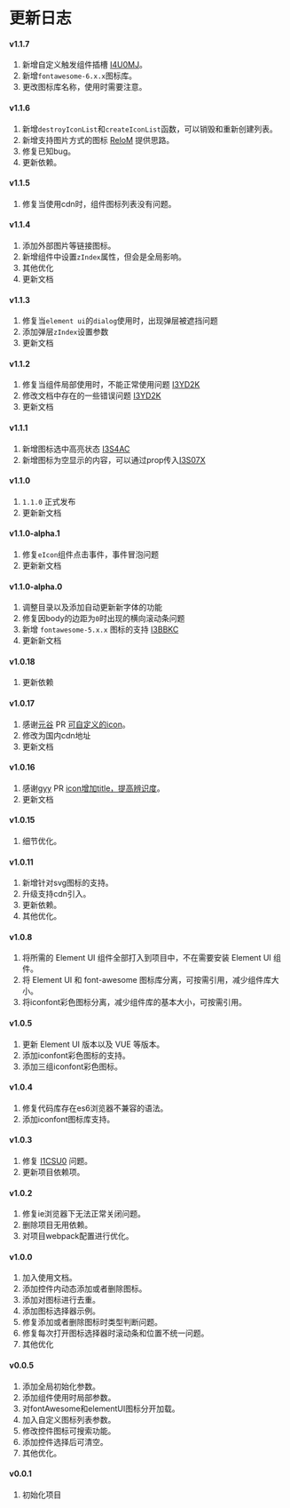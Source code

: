 # 更新日志
#### v1.1.7
1. 新增自定义触发组件插槽 [I4U0MJ](https://gitee.com/cnovel/e-icon-picker/issues/I4U0MJ)。
2. 新增`fontawesome-6.x.x`图标库。
3. 更改图标库名称，使用时需要注意。

#### v1.1.6
1. 新增`destroyIconList`和`createIconList`函数，可以销毁和重新创建列表。
2. 新增支持图片方式的图标 [ReloM](https://gitee.com/ReloM) 提供思路。
3. 修复已知bug。
4. 更新依赖。

#### v1.1.5
1. 修复当使用cdn时，组件图标列表没有问题。

#### v1.1.4
1. 添加外部图片等链接图标。
2. 新增组件中设置`zIndex`属性，但会是全局影响。
3. 其他优化
4. 更新文档

#### v1.1.3
1. 修复当`element ui`的`dialog`使用时，出现弹层被遮挡问题
2. 添加弹层`zIndex`设置参数
3. 更新文档

#### v1.1.2
1. 修复当组件局部使用时，不能正常使用问题 [I3YD2K](https://gitee.com/cnovel/e-icon-picker/issues/I3YD2K)
2. 修改文档中存在的一些错误问题 [I3YD2K](https://gitee.com/cnovel/e-icon-picker/issues/I3YD2K)
3. 更新文档

#### v1.1.1
1. 新增图标选中高亮状态 [I3S4AC](https://gitee.com/cnovel/e-icon-picker/issues/I3S4AC)
2. 新增图标为空显示的内容，可以通过prop传入[I3S07X](https://gitee.com/cnovel/e-icon-picker/issues/I3S07X)

#### v1.1.0
1. `1.1.0` 正式发布
2. 更新新文档

#### v1.1.0-alpha.1
1. 修复`eIcon`组件点击事件，事件冒泡问题
2. 更新新文档

#### v1.1.0-alpha.0
1. 调整目录以及添加自动更新新字体的功能
2. 修复因body的边距为`0`时出现的横向滚动条问题
3. 新增 `fontawesome-5.x.x` 图标的支持 [I3BBKC](https://gitee.com/cnovel/e-icon-picker/issues/I3BBKC)
4. 更新新文档

#### v1.0.18
1. 更新依赖

#### v1.0.17
1. 感谢[元谷](https://gitee.com/yuangu) PR [可自定义的icon](https://gitee.com/cnovel/e-icon-picker/pulls/3/commits)。
2. 修改为国内cdn地址
3. 更新文档

#### v1.0.16
1. 感谢[gyy](https://gitee.com/guyangyang) PR [icon增加title，提高辨识度](https://gitee.com/cnovel/e-icon-picker/commit/19eeee1e6efcc0771f78ed124ff81888357acbdd)。
2. 更新文档

#### v1.0.15
1. 细节优化。

#### v1.0.11
1. 新增针对svg图标的支持。
2. 升级支持cdn引入。
3. 更新依赖。
4. 其他优化。

#### v1.0.8
1. 将所需的 Element UI 组件全部打入到项目中，不在需要安装 Element UI 组件。
2. 将 Element UI 和 font-awesome 图标库分离，可按需引用，减少组件库大小。
3. 将iconfont彩色图标分离，减少组件库的基本大小，可按需引用。

#### v1.0.5
1. 更新 Element UI 版本以及 VUE 等版本。
2. 添加iconfont彩色图标的支持。
3. 添加三组iconfont彩色图标。

#### v1.0.4
1. 修复代码库存在es6浏览器不兼容的语法。
2. 添加iconfont图标库支持。

#### v1.0.3
1. 修复 [I1CSU0](https://gitee.com/cnovel/e-icon-picker/issues/I1CSU0) 问题。
2. 更新项目依赖项。

#### v1.0.2
1. 修复ie浏览器下无法正常关闭问题。
2. 删除项目无用依赖。
3. 对项目webpack配置进行优化。

#### v1.0.0
1. 加入使用文档。
2. 添加控件内动态添加或者删除图标。
3. 添加对图标进行去重。
4. 添加图标选择器示例。
5. 修复添加或者删除图标时类型判断问题。
6. 修复每次打开图标选择器时滚动条和位置不统一问题。
7. 其他优化

#### v0.0.5
1. 添加全局初始化参数。
2. 添加组件使用时局部参数。
3. 对fontAwesome和elementUI图标分开加载。
4. 加入自定义图标列表参数。
5. 修改控件图标可搜索功能。
6. 添加控件选择后可清空。
7. 其他优化。


#### v0.0.1             
1. 初始化项目
